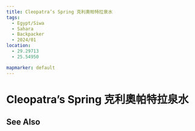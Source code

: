 ```yaml
---
title: Cleopatra’s Spring 克利奧帕特拉泉水
tags:
  - Egypt/Siwa
  - Sahara
  - Backpacker
  - 2024/01
location: 
  - 29.29713
  - 25.54950

mapmarker: default
---
```


Cleopatra’s Spring 克利奧帕特拉泉水
=========

See Also
--------
